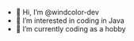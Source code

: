 - 👋 Hi, I’m @windcolor-dev
- 👀 I’m interested in coding in Java
- 🌱 I’m currently coding as a hobby

<!---
windcolor-dev/windcolor-dev is a ✨ special ✨ repository because its `README.md` (this file) appears on your GitHub profile.
You can click the Preview link to take a look at your changes.
--->
